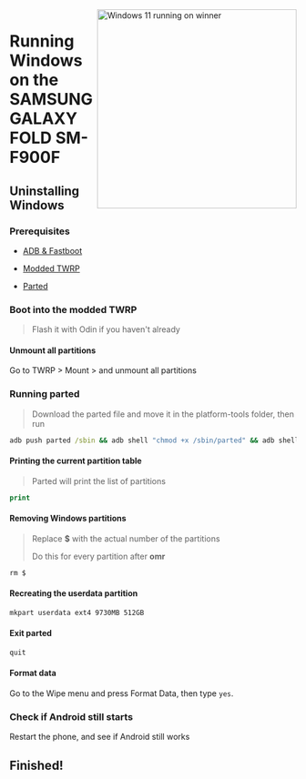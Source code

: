 <img align="right" src="https://github.com/n00b69/woa-winner/blob/main/winner.png" width="350" alt="Windows 11 running on winner">

# Running Windows on the SAMSUNG GALAXY FOLD SM-F900F

## Uninstalling Windows

### Prerequisites
- [ADB & Fastboot](https://developer.android.com/studio/releases/platform-tools)

- [Modded TWRP](https://github.com/n00b69/woa-winner/releases/tag/Recovery)

- [Parted](https://github.com/n00b69/woa-beryllium/releases/download/Files/parted)

### Boot into the modded TWRP
> Flash it with Odin if you haven't already

#### Unmount all partitions
Go to TWRP > Mount > and unmount all partitions

### Running parted
> Download the parted file and move it in the platform-tools folder, then run
```cmd
adb push parted /sbin && adb shell "chmod +x /sbin/parted" && adb shell /sbin/parted /dev/block/sda
```

#### Printing the current partition table
> Parted will print the list of partitions
```cmd
print
```

#### Removing Windows partitions
> Replace **$** with the actual number of the partitions
>
> Do this for every partition after **omr**
```cmd
rm $
```

#### Recreating the userdata partition
```cmd
mkpart userdata ext4 9730MB 512GB
```

#### Exit parted
```cmd
quit
```

#### Format data
Go to the Wipe menu and press Format Data, 
then type `yes`.

### Check if Android still starts
Restart the phone, and see if Android still works

## Finished!

















































